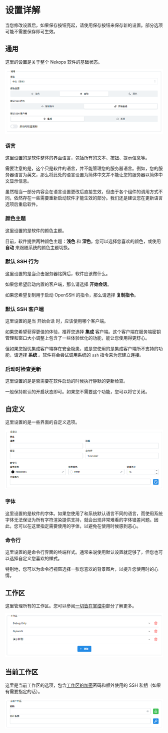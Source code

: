 # 设置详解

当您修改设置后，如果保存按钮亮起，请使用保存按钮来保存新的设置。部分选项可能不需要保存即可生效。

## 通用

这里的设置是关于整个 Nekops 软件的基础状态。

![通用](general.png)

### 语言
  
这里设置的是软件整体的界面语言，包括所有的文本、按钮、提示信息等。

需要注意的是，这个只是软件的语言，并不能管理您的服务器语言。例如，您的服务器语言为英文，那么将此处的语言设置为简体中文并不能让您的服务器以简体中文显示信息。

虽然相当一部分内容会在语言设置更改后直接生效，但由于各个组件的调用方式不同，依然存在一些需要重新启动软件才能生效的部分。我们还是建议您在更新语言选项后重启软件。

### 颜色主题
  
这里设置的是软件的颜色主题。

目前，软件提供两种颜色主题：**浅色** 和 **深色**。您可以选择您喜欢的颜色，或使用 **自动** 来跟随系统的颜色主题切换。

### 默认 SSH 行为

这里设置的是当点击服务器铭牌后，软件应该做什么。

如果您希望启动内置的客户端，那么请选择 **开始会话**。

如果您希望复制用于启动 OpenSSH 的指令，那么请选择 **复制指令**。

### 默认 SSH 客户端

这里设置的是当 开始会话 时，应该使用哪个客户端。

如果您希望获得更佳的体验，推荐您选择 **集成** 客户端。这个客户端在服务端密钥管理和窗口大小调整上包含了一些体验优化的功能，能让您使用得更舒心。

但如果您担忧集成客户端存在安全隐患，或是您使用的是集成客户端所不支持的功能，请选择 **系统** 。软件将会尝试调用系统的 `ssh` 指令来为您建立连接。

### 启动时检查更新

这里设置的是是否需要在软件启动的时候执行静默的更新检查。

一般保持默认的开启状态即可。如果您不需要这个功能，您可以将它关闭。

## 自定义

这里设置的是一些界面的自定义选项。

![自定义](customize.png)

### 字体

这里设置的是软件的字体。如果您使用了和系统默认语言不同的语言，而使用系统字体无法保证为所有字符渲染提供支持，就会出现非常难看的字体错差问题。因此，您可以在这里指定需要使用的字体，以避免在使用时候感到恶心。

### 命令行

这里设置的是命令行界面的终端样式。通常来说使用默认设置就足够了，但您也可以选择自定义您喜欢的样式。

特别地，您可以为命令行视窗选择一张您喜欢的背景图片，以提升您使用时的心情。

## 工作区

这里管理所有的工作区。您可以参阅[一切皆在掌控中]部分了解更多。

[一切皆在掌控中]: /quickstart/everything-under-control/

![工作区](workspaces.png)

## 当前工作区

这里是当前工作区的选项，包含[工作区的加密]密码和额外使用的 SSH 私钥（如果有需要指定的话）。

[工作区的加密]: /quickstart/rescue-server/#使用密码保护

![当前工作区](current-workspace.png)
